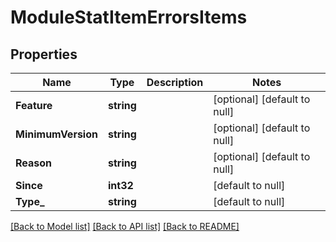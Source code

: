 # ModuleStatItemErrorsItems

## Properties
Name | Type | Description | Notes
------------ | ------------- | ------------- | -------------
**Feature** | **string** |  | [optional] [default to null]
**MinimumVersion** | **string** |  | [optional] [default to null]
**Reason** | **string** |  | [optional] [default to null]
**Since** | **int32** |  | [default to null]
**Type_** | **string** |  | [default to null]

[[Back to Model list]](../README.md#documentation-for-models) [[Back to API list]](../README.md#documentation-for-api-endpoints) [[Back to README]](../README.md)

